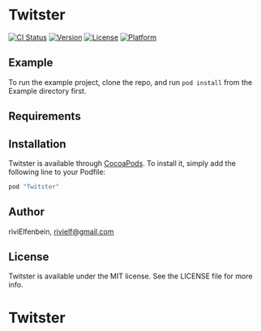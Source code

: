 # Twitster

[![CI Status](http://img.shields.io/travis/riviElfenbein/Twitster.svg?style=flat)](https://travis-ci.org/riviElfenbein/Twitster)
[![Version](https://img.shields.io/cocoapods/v/Twitster.svg?style=flat)](http://cocoapods.org/pods/Twitster)
[![License](https://img.shields.io/cocoapods/l/Twitster.svg?style=flat)](http://cocoapods.org/pods/Twitster)
[![Platform](https://img.shields.io/cocoapods/p/Twitster.svg?style=flat)](http://cocoapods.org/pods/Twitster)

## Example

To run the example project, clone the repo, and run `pod install` from the Example directory first.

## Requirements

## Installation

Twitster is available through [CocoaPods](http://cocoapods.org). To install
it, simply add the following line to your Podfile:

```ruby
pod "Twitster"
```

## Author

riviElfenbein, rivielf@gmail.com

## License

Twitster is available under the MIT license. See the LICENSE file for more info.
# Twitster
